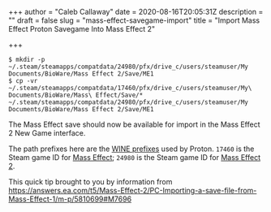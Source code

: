 +++
author = "Caleb Callaway"
date = 2020-08-16T20:05:31Z
description = ""
draft = false
slug = "mass-effect-savegame-import"
title = "Import Mass Effect Proton Savegame Into Mass Effect 2"

+++


```
$ mkdir -p ~/.steam/steamapps/compatdata/24980/pfx/drive_c/users/steamuser/My Documents/BioWare/Mass Effect 2/Save/ME1
$ cp -vr ~/.steam/steamapps/compatdata/17460/pfx/drive_c/users/steamuser/My\ Documents/BioWare/Mass\ Effect/Save/* ~/.steam/steamapps/compatdata/24980/pfx/drive_c/users/steamuser/My Documents/BioWare/Mass Effect 2/Save/ME1
```

The Mass Effect save should now be available for import in the Mass Effect 2 New Game interface.

The path prefixes here are the [WINE prefixes](https://linuxconfig.org/using-wine-prefixes) used by Proton. `17460` is the Steam game ID for [Mass Effect](https://store.steampowered.com/app/17460/Mass_Effect/); `24980` is the Steam game ID for [Mass Effect 2](https://store.steampowered.com/app/24980/Mass_Effect_2/).

This quick tip brought to you by information from https://answers.ea.com/t5/Mass-Effect-2/PC-Importing-a-save-file-from-Mass-Effect-1/m-p/5810699#M7696

